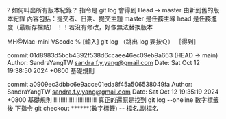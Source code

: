 ? 如何叫出所有版本紀錄？
指令是  git log
會得到 Head -> master 由新到舊的版本紀錄
內容包括：提交者、日期、提交主題
master 是任務主線
head 是任務進度（最新存檔點）
！！若沒有修改，好像無法替換版本

MH@Mac-mini VScode % [輸入] git log （跳出 log 要按Ｑ）
［得到］

commit 01d8983d5bcb4392f538d6ccaee46ec09eb9a663 (HEAD -> main)
Author: SandraYangTW <sandra.f.y.yang@gmail.com>
Date:   Sat Oct 12 19:38:50 2024 +0800
    基礎規則

commit a0909ec3dbbc6e9acce01eda8f45a506538049fa
Author: SandraYangTW <sandra.f.y.yang@gmail.com>
Date:   Sat Oct 12 19:35:19 2024 +0800
    基礎規則
!!!!!!!!!!!!!!!!!!!!!!!!!
真正的還原是找到 git log --oneline 數字標籤後
下指令
git checkout ******(數字標籤) -- 檔名.副檔名